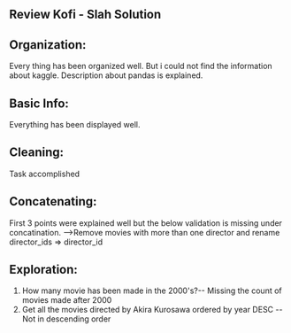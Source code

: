 ## Review Kofi - Slah Solution
## Organization:

Every thing has been organized well. But i could not find the information about kaggle.
Description about pandas is explained.

## Basic Info:
Everything has been displayed well.

## Cleaning:
Task accomplished

## Concatenating:
First 3 points were explained well but the below validation is missing under concatination.
-->Remove movies with more than one director and rename director_ids => director_id

## Exploration:
1) How many movie has been made in the 2000's?-- Missing the count of movies made after 2000
2) Get all the movies directed by Akira Kurosawa ordered by year DESC -- Not in descending order

